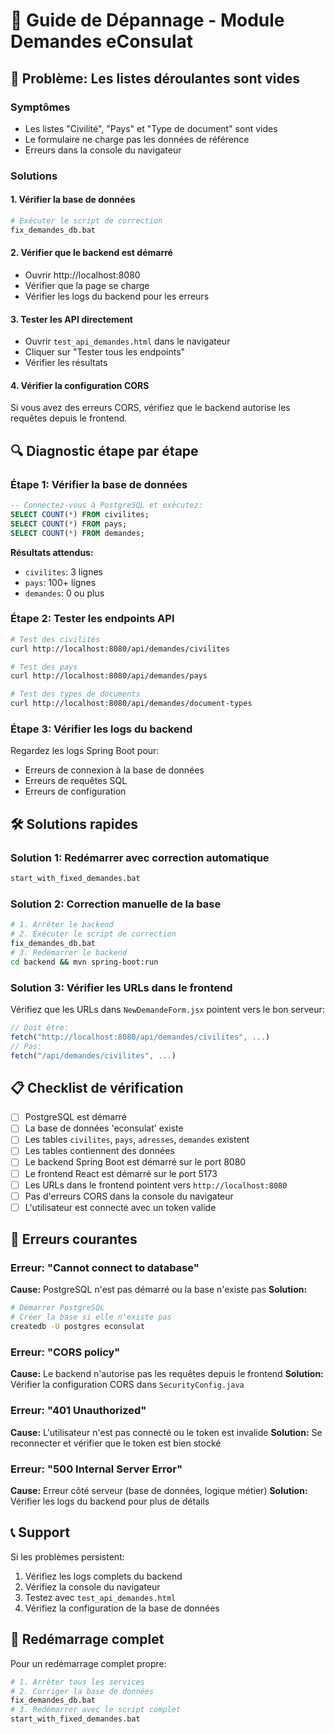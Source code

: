# 🔧 Guide de Dépannage - Module Demandes eConsulat

## 🚨 Problème: Les listes déroulantes sont vides

### Symptômes

- Les listes "Civilité", "Pays" et "Type de document" sont vides
- Le formulaire ne charge pas les données de référence
- Erreurs dans la console du navigateur

### Solutions

#### 1. Vérifier la base de données

```bash
# Exécuter le script de correction
fix_demandes_db.bat
```

#### 2. Vérifier que le backend est démarré

- Ouvrir http://localhost:8080
- Vérifier que la page se charge
- Vérifier les logs du backend pour les erreurs

#### 3. Tester les API directement

- Ouvrir `test_api_demandes.html` dans le navigateur
- Cliquer sur "Tester tous les endpoints"
- Vérifier les résultats

#### 4. Vérifier la configuration CORS

Si vous avez des erreurs CORS, vérifiez que le backend autorise les requêtes depuis le frontend.

## 🔍 Diagnostic étape par étape

### Étape 1: Vérifier la base de données

```sql
-- Connectez-vous à PostgreSQL et exécutez:
SELECT COUNT(*) FROM civilites;
SELECT COUNT(*) FROM pays;
SELECT COUNT(*) FROM demandes;
```

**Résultats attendus:**

- `civilites`: 3 lignes
- `pays`: 100+ lignes
- `demandes`: 0 ou plus

### Étape 2: Tester les endpoints API

```bash
# Test des civilités
curl http://localhost:8080/api/demandes/civilites

# Test des pays
curl http://localhost:8080/api/demandes/pays

# Test des types de documents
curl http://localhost:8080/api/demandes/document-types
```

### Étape 3: Vérifier les logs du backend

Regardez les logs Spring Boot pour:

- Erreurs de connexion à la base de données
- Erreurs de requêtes SQL
- Erreurs de configuration

## 🛠️ Solutions rapides

### Solution 1: Redémarrer avec correction automatique

```bash
start_with_fixed_demandes.bat
```

### Solution 2: Correction manuelle de la base

```bash
# 1. Arrêter le backend
# 2. Exécuter le script de correction
fix_demandes_db.bat
# 3. Redémarrer le backend
cd backend && mvn spring-boot:run
```

### Solution 3: Vérifier les URLs dans le frontend

Vérifiez que les URLs dans `NewDemandeForm.jsx` pointent vers le bon serveur:

```javascript
// Doit être:
fetch("http://localhost:8080/api/demandes/civilites", ...)
// Pas:
fetch("/api/demandes/civilites", ...)
```

## 📋 Checklist de vérification

- [ ] PostgreSQL est démarré
- [ ] La base de données 'econsulat' existe
- [ ] Les tables `civilites`, `pays`, `adresses`, `demandes` existent
- [ ] Les tables contiennent des données
- [ ] Le backend Spring Boot est démarré sur le port 8080
- [ ] Le frontend React est démarré sur le port 5173
- [ ] Les URLs dans le frontend pointent vers `http://localhost:8080`
- [ ] Pas d'erreurs CORS dans la console du navigateur
- [ ] L'utilisateur est connecté avec un token valide

## 🐛 Erreurs courantes

### Erreur: "Cannot connect to database"

**Cause:** PostgreSQL n'est pas démarré ou la base n'existe pas
**Solution:**

```bash
# Démarrer PostgreSQL
# Créer la base si elle n'existe pas
createdb -U postgres econsulat
```

### Erreur: "CORS policy"

**Cause:** Le backend n'autorise pas les requêtes depuis le frontend
**Solution:** Vérifier la configuration CORS dans `SecurityConfig.java`

### Erreur: "401 Unauthorized"

**Cause:** L'utilisateur n'est pas connecté ou le token est invalide
**Solution:** Se reconnecter et vérifier que le token est bien stocké

### Erreur: "500 Internal Server Error"

**Cause:** Erreur côté serveur (base de données, logique métier)
**Solution:** Vérifier les logs du backend pour plus de détails

## 📞 Support

Si les problèmes persistent:

1. Vérifiez les logs complets du backend
2. Vérifiez la console du navigateur
3. Testez avec `test_api_demandes.html`
4. Vérifiez la configuration de la base de données

## 🔄 Redémarrage complet

Pour un redémarrage complet propre:

```bash
# 1. Arrêter tous les services
# 2. Corriger la base de données
fix_demandes_db.bat
# 3. Redémarrer avec le script complet
start_with_fixed_demandes.bat
```
